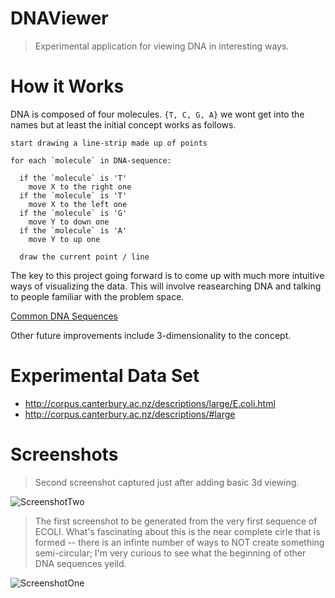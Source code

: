 DNAViewer
=========

> Experimental application for viewing DNA in interesting ways.

How it Works
============

DNA is composed of four molecules. `{T, C, G, A}` we wont get into the names but at least the initial concept works as follows. 

    start drawing a line-strip made up of points
    
    for each `molecule` in DNA-sequence:
    
      if the `molecule` is 'T'
        move X to the right one
      if the `molecule` is 'T'
        move X to the left one
      if the `molecule` is 'G'
        move Y to down one
      if the `molecule` is 'A'
        move Y to up one
      
      draw the current point / line
      
The key to this project going forward is to come up with much more intuitive ways of visualizing the data. This will involve reasearching DNA and talking to people familiar with the problem space.

[Common DNA Sequences](http://www.algosome.com/resources/common-sequences.html)

Other future improvements include 3-dimensionality to the concept.

Experimental Data Set
=================

- http://corpus.canterbury.ac.nz/descriptions/large/E.coli.html
- http://corpus.canterbury.ac.nz/descriptions/#large

Screenshots
===========

> Second screenshot captured just after adding basic 3d viewing.

![ScreenshotTwo](https://raw.github.com/PJensen/DNAViewer/master/screenshots/02262013ECOLIA.png)

> The first screenshot to be generated from the very first sequence of ECOLI. What's fascinating about this is the near complete cirle that is formed -- there is an infinte number of ways to NOT create something semi-circular; I'm very curious to see what the beginning of other DNA sequences yeild. 

![ScreenshotOne](https://raw.github.com/PJensen/DNAViewer/master/screenshots/02232013ECOLI.png)
